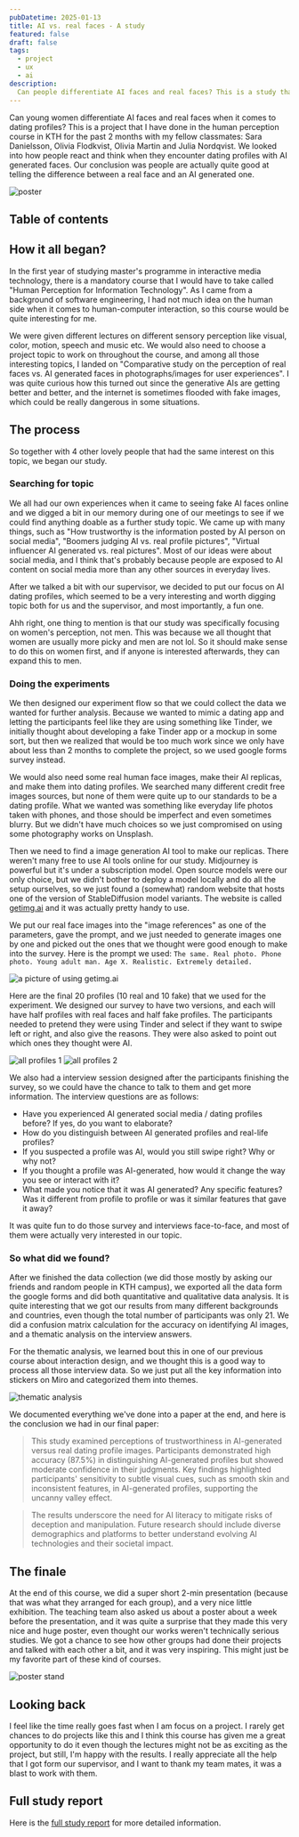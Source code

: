 ```yaml
---
pubDatetime: 2025-01-13
title: AI vs. real faces - A study
featured: false
draft: false
tags:
  - project
  - ux
  - ai
description:
  Can people differentiate AI faces and real faces? This is a study that I have done in the human perception course in KTH.
---
```


Can young women differentiate AI faces and real faces when it comes to dating profiles? This is a project that I have done in the human perception course in KTH for the past 2 months with my fellow classmates: Sara Danielsson, Olivia Flodkvist, Olivia Martin and Julia Nordqvist. We looked into how people react and think when they encounter dating profiles with AI generated faces. Our conclusion was people are actually quite good at telling the difference between a real face and an AI generated one.

<img src="https://lambozhuangme.blob.core.windows.net/blog-images/ai-vs-real-faces/poster.png" alt="poster" class="object-contain">

## Table of contents

## How it all began?

In the first year of studying master's programme in interactive media technology, there is a mandatory course that I would have to take called "Human Perception for Information Technology". As I came from a background of software engineering, I had not much idea on the human side when it comes to human-computer interaction, so this course would be quite interesting for me. 

We were given different lectures on different sensory perception like visual, color, motion, speech and music etc. We would also need to choose a project topic to work on throughout the course, and among all those interesting topics, I landed on "Comparative study on the perception of real faces vs. AI generated faces in photographs/images for user experiences". I was quite curious how this turned out since the generative AIs are getting better and better, and the internet is sometimes flooded with fake images, which could be really dangerous in some situations. 

## The process

So together with 4 other lovely people that had the same interest on this topic, we began our study.

### Searching for topic

We all had our own experiences when it came to seeing fake AI faces online and we digged a bit in our memory during one of our meetings to see if we could find anything doable as a further study topic. We came up with many things, such as "How trustworthy is the information posted by AI person on social media", "Boomers judging AI vs. real profile pictures", "Virtual influencer AI generated vs. real pictures". Most of our ideas were about social media, and I think that's probably because people are exposed to AI content on social media more than any other sources in everyday lives. 

After we talked a bit with our supervisor, we decided to put our focus on AI dating profiles, which seemed to be a very interesting and worth digging topic both for us and the supervisor, and most importantly, a fun one.

Ahh right, one thing to mention is that our study was specifically focusing on women's perception, not men. This was because we all thought that women are usually more picky and men are not lol. So it should make sense to do this on women first, and if anyone is interested afterwards, they can expand this to men.

### Doing the experiments

We then designed our experiment flow so that we could collect the data we wanted for further analysis. Because we wanted to mimic a dating app and letting the participants feel like they are using something like Tinder, we initially thought about developing a fake Tinder app or a mockup in some sort, but then we realized that would be too much work since we only have about less than 2 months to complete the project, so we used google forms survey instead.

We would also need some real human face images, make their AI replicas, and make them into dating profiles. We searched many different credit free images sources, but none of them were quite up to our standards to be a dating profile. What we wanted was something like everyday life photos taken with phones, and those should be imperfect and even sometimes blurry. But we didn't have much choices so we just compromised on using some photography works on Unsplash. 

Then we need to find a image generation AI tool to make our replicas. There weren't many free to use AI tools online for our study. Midjourney is powerful but it's under a subscription model. Open source models were our only choice, but we didn't bother to deploy a model locally and do all the setup ourselves, so we just found a (somewhat) random website that hosts one of the version of StableDiffusion model variants. The website is called [getimg.ai](https://getimg.ai) and it was actually pretty handy to use. 

We put our real face images into the "image references" as one of the parameters, gave the prompt, and we just needed to generate images one by one and picked out the ones that we thought were good enough to make into the survey. Here is the prompt we used: `The same. Real photo. Phone photo. Young adult man. Age X. Realistic. Extremely detailed.`

<img src="https://lambozhuangme.blob.core.windows.net/blog-images/ai-vs-real-faces/a-picture-of-using-getimg-ai.jpeg" class="mx-auto" alt="a picture of using getimg.ai">

Here are the final 20 profiles (10 real and 10 fake) that we used for the experiment. We designed our survey to have two versions, and each will have half profiles with real faces and half fake profiles. The participants needed to pretend they were using Tinder and select if they want to swipe left or right, and also give the reasons. They were also asked to point out which ones they thought were AI.

<img src="https://lambozhuangme.blob.core.windows.net/blog-images/ai-vs-real-faces/all-profiles-1.jpg" class="mx-auto" alt="all profiles 1">

<img src="https://lambozhuangme.blob.core.windows.net/blog-images/ai-vs-real-faces/all-profiles-2.jpg" class="mx-auto" alt="all profiles 2">

We also had a interview session designed after the participants finishing the survey, so we could have the chance to talk to them and get more information. The interview questions are as follows:

- Have you experienced AI generated social media / dating profiles before? If yes, do you want to elaborate?
- How do you distinguish between AI generated profiles and real-life profiles?
- If you suspected a profile was AI, would you still swipe right? Why or why not?
- If you thought a profile was AI-generated, how would it change the way you see or interact with it?
- What made you notice that it was AI generated? Any specific features?Was it different from profile to profile or was it similar features that gave it away?

It was quite fun to do those survey and interviews face-to-face, and most of them were actually very interested in our topic.

### So what did we found?

After we finished the data collection (we did those mostly by asking our friends and random people in KTH campus), we exported all the data form the google forms and did both quantitative and qualitative data analysis. It is quite interesting that we got our results from many different backgrounds and countries, even though the total number of participants was only 21. We did a confusion matrix calculation for the accuracy on identifying AI images, and a thematic analysis on the interview answers.

For the thematic analysis, we learned bout this in one of our previous course about interaction design, and we thought this is a good way to process all those interview data. So we just put all the key information into stickers on Miro and categorized them into themes.

<img src="https://lambozhuangme.blob.core.windows.net/blog-images/ai-vs-real-faces/thematic-analysis.png" class="mx-auto" alt="thematic analysis">

We documented everything we've done into a paper at the end, and here is the conclusion we had in our final paper:

> This study examined perceptions of trustworthiness in AI-generated versus real dating profile images. Participants demonstrated high accuracy (87.5%) in distinguishing AI-generated profiles but showed moderate confidence in their judgments. Key findings highlighted participants' sensitivity to subtle visual cues, such as smooth skin and inconsistent features, in AI-generated profiles, supporting the uncanny valley effect.

> The results underscore the need for AI literacy to mitigate risks of deception and manipulation. Future research should include diverse demographics and platforms to better understand evolving AI technologies and their societal impact.

## The finale

At the end of this course, we did a super short 2-min presentation (because that was what they arranged for each group), and a very nice little exhibition. The teaching team also asked us about a poster about a week before the presentation, and it was quite a surprise that they made this very nice and huge poster, even thought our works weren't technically serious studies. We got a chance to see how other groups had done their projects and talked with each other a bit, and it was very inspiring. This might just be my favorite part of these kind of courses.

  <img src="https://lambozhuangme.blob.core.windows.net/blog-images/ai-vs-real-faces/poster-stand.jpg" alt="poster stand" class="object-contain">

## Looking back

I feel like the time really goes fast when I am focus on a project. I rarely get chances to do projects like this and I think this course has given me a great opportunity to do it even though the lectures might not be as exciting as the project, but still, I'm happy with the results. I really appreciate all the help that I got form our supervisor, and I want to thank my team mates, it was a blast to work with them. 

## Full study report

Here is the [full study report](https://lambozhuangme.blob.core.windows.net/blog-images/ai-vs-real-faces/report.pdf) for more detailed information.
